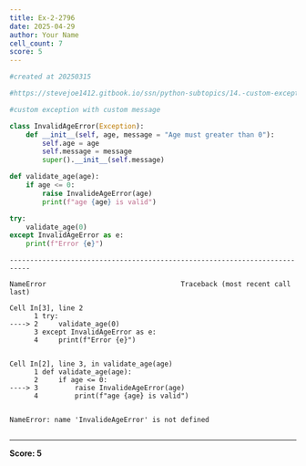 ```yaml
---
title: Ex-2-2796
date: 2025-04-29
author: Your Name
cell_count: 7
score: 5
---
```


```python
#created at 20250315
```


```python
#https://stevejoe1412.gitbook.io/ssn/python-subtopics/14.-custom-exceptions
```


```python
#custom exception with custom message
```


```python
class InvalidAgeError(Exception):
    def __init__(self, age, message = "Age must greater than 0"):
        self.age = age
        self.message = message
        super().__init__(self.message)
```


```python
def validate_age(age):
    if age <= 0:
        raise InvalideAgeError(age)
        print(f"age {age} is valid")
```


```python
try:
    validate_age(0)
except InvalidAgeError as e:
    print(f"Error {e}")
```


    ---------------------------------------------------------------------------

    NameError                                 Traceback (most recent call last)

    Cell In[3], line 2
          1 try:
    ----> 2     validate_age(0)
          3 except InvalidAgeError as e:
          4     print(f"Error {e}")


    Cell In[2], line 3, in validate_age(age)
          1 def validate_age(age):
          2     if age <= 0:
    ----> 3         raise InvalideAgeError(age)
          4         print(f"age {age} is valid")


    NameError: name 'InvalideAgeError' is not defined



```python

```


---
**Score: 5**
